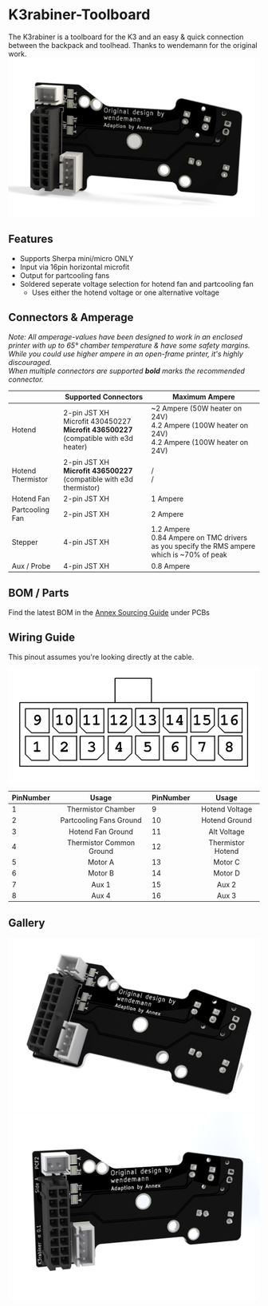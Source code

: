 # K3rabiner-Toolboard

The K3rabiner is a toolboard for the K3 and an easy & quick connection between the backpack and toolhead. Thanks to wendemann for the original work.
![picture](images/Front.JPG)

## Features

- Supports Sherpa mini/micro ONLY
- Input via 16pin horizontal microfit
- Output for partcooling fans
- Soldered seperate voltage selection for hotend fan and partcooling fan
   - Uses either the hotend voltage or one alternative voltage


## Connectors & Amperage

_Note: All amperage-values have been designed to work in an enclosed printer with up to 65° chamber temperature & have  some safety margins. While you could use higher ampere in an open-frame printer, it's highly discouraged. <br/>
When multiple connectors are supported **bold** marks the recommended connector._

|   | Supported Connectors | Maximum Ampere |
| ------------- | ------------- | ------------- | 
| Hotend  | 2-pin JST XH <br/> Microfit 430450227 <br/> **Microfit 436500227** (compatible with e3d heater) | ~2 Ampere (50W heater on 24V) <br/> 4.2 Ampere (100W heater on 24V) <br/>4.2 Ampere (100W heater on 24V)
| Hotend Thermistor  | 2-pin JST XH <br/> **Microfit 436500227** (compatible with e3d thermistor) | / <br/> /
| Hotend Fan | 2-pin JST XH | 1 Ampere
| Partcooling Fan | 2-pin JST XH | 2 Ampere
| Stepper | 4-pin JST XH | 1.2 Ampere <br/> 0.84 Ampere on TMC drivers as you specify the RMS ampere which is ~70% of peak
| Aux / Probe | 4-pin JST XH | 0.8 Ampere

## BOM / Parts

Find the latest BOM in the [Annex Sourcing Guide](https://docs.google.com/spreadsheets/d/1O3eyVuQ6M4F03MJSDs4Z71_XyNjXL5HFTZr1jsaAtRc) under PCBs


## Wiring Guide

This pinout assumes you're looking directly at the cable. 

![](images/pinout.png)

| PinNumber | Usage | PinNumber | Usage |
|-------------|:-------------:| ------------- |:-------------:|
| 1  |  Thermistor Chamber | 9 | Hotend Voltage
| 2  | Partcooling Fans Ground | 10 | Hotend Ground
| 3  | Hotend Fan Ground | 11 | Alt Voltage
| 4  | Thermistor Common Ground | 12 | Thermistor Hotend
| 5  | Motor A | 13 | Motor C
| 6  | Motor B | 14 | Motor D
| 7  | Aux 1 | 15 | Aux 2
| 8  | Aux 4 | 16 | Aux 3


## Gallery
![picture](images/Side.JPG)
![picture](images/Front-2.JPG)





